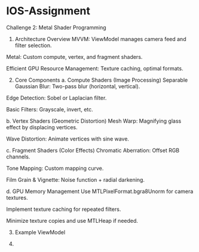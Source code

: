 # IOS-Assignment
Challenge 2: Metal Shader Programming
1. Architecture Overview
MVVM: ViewModel manages camera feed and filter selection.

Metal: Custom compute, vertex, and fragment shaders.

Efficient GPU Resource Management: Texture caching, optimal formats.

2. Core Components
a. Compute Shaders (Image Processing)
Separable Gaussian Blur: Two-pass blur (horizontal, vertical).

Edge Detection: Sobel or Laplacian filter.

Basic Filters: Grayscale, invert, etc.

b. Vertex Shaders (Geometric Distortion)
Mesh Warp: Magnifying glass effect by displacing vertices.

Wave Distortion: Animate vertices with sine wave.

c. Fragment Shaders (Color Effects)
Chromatic Aberration: Offset RGB channels.

Tone Mapping: Custom mapping curve.

Film Grain & Vignette: Noise function + radial darkening.

d. GPU Memory Management
Use MTLPixelFormat.bgra8Unorm for camera textures.

Implement texture caching for repeated filters.

Minimize texture copies and use MTLHeap if needed.

3. Example ViewModel

4. 
